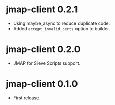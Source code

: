 jmap-client 0.2.1
================================
- Using maybe_async to reduce duplicate code.
- Added `accept_invalid_certs` option to builder.

jmap-client 0.2.0
================================
- JMAP for Sieve Scripts support.

jmap-client 0.1.0
================================
- First release.
